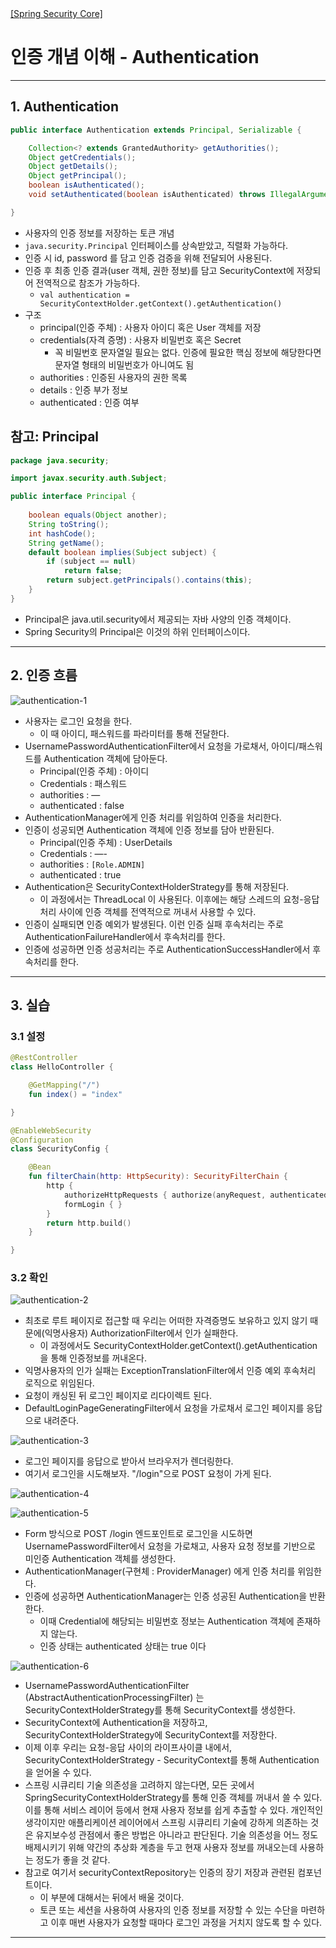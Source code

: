 <nav>
    <a href="/#authentication-architecture" target="_blank">[Spring Security Core]</a>
</nav>

# 인증 개념 이해 - Authentication

---

## 1. Authentication
```java
public interface Authentication extends Principal, Serializable {

	Collection<? extends GrantedAuthority> getAuthorities();
	Object getCredentials();
	Object getDetails();
	Object getPrincipal();
	boolean isAuthenticated();
	void setAuthenticated(boolean isAuthenticated) throws IllegalArgumentException;

}
```
- 사용자의 인증 정보를 저장하는 토큰 개념
- `java.security.Principal` 인터페이스를 상속받았고, 직렬화 가능하다.
- 인증 시 id, password 를 담고 인증 검증을 위해 전달되어 사용된다.
- 인증 후 최종 인증 결과(user 객체, 권한 정보)를 담고 SecurityContext에 저장되어 전역적으로 참조가 가능하다.
  - `val authentication = SecurityContextHolder.getContext().getAuthentication()`
- 구조
  - principal(인증 주체) : 사용자 아이디 혹은 User 객체를 저장
  - credentials(자격 증명) : 사용자 비밀번호 혹은 Secret
    - 꼭 비밀번호 문자열일 필요는 없다. 인증에 필요한 핵심 정보에 해당한다면 문자열 형태의 비밀번호가 아니여도 됨
  - authorities :  인증된 사용자의 권한 목록
  - details : 인증 부가 정보
  - authenticated :  인증 여부

## 참고: Principal
```java
package java.security;

import javax.security.auth.Subject;

public interface Principal {
    
    boolean equals(Object another);
    String toString();
    int hashCode();
    String getName();
    default boolean implies(Subject subject) {
        if (subject == null)
            return false;
        return subject.getPrincipals().contains(this);
    }
}
```
- Principal은 java.util.security에서 제공되는 자바 사양의 인증 객체이다.
- Spring Security의 Principal은 이것의 하위 인터페이스이다.

---

## 2. 인증 흐름
![authentication-1](./imgs/authentication-1.png)
- 사용자는 로그인 요청을 한다.
  - 이 때 아이디, 패스워드를 파라미터를 통해 전달한다.
- UsernamePasswordAuthenticationFilter에서 요청을 가로채서, 아이디/패스워드를 Authentication 객체에 담아둔다.
  - Principal(인증 주체) : 아이디
  - Credentials : 패스워드
  - authorities : —
  - authenticated : false
- AuthenticationManager에게 인증 처리를 위임하여 인증을 처리한다.
- 인증이 성공되면 Authentication 객체에 인증 정보를 담아 반환된다.
  - Principal(인증 주체) : UserDetails
  - Credentials : —-
  - authorities : `[Role.ADMIN]`
  - authenticated : true
- Authentication은 SecurityContextHolderStrategy를 통해 저장된다.
  - 이 과정에서는 ThreadLocal 이 사용된다. 이후에는 해당 스레드의 요청-응답 처리 사이에 인증 객체를 전역적으로 꺼내서 사용할 수 있다.
- 인증이 실패되면 인증 예외가 발생된다. 이런 인증 실패 후속처리는 주로 AuthenticationFailureHandler에서 후속처리를 한다.
- 인증에 성공하면 인증 성공처리는 주로 AuthenticationSuccessHandler에서 후속처리를 한다.

---

## 3. 실습
### 3.1 설정
```kotlin
@RestController
class HelloController {

    @GetMapping("/")
    fun index() = "index"

}
```
```kotlin
@EnableWebSecurity
@Configuration
class SecurityConfig {

    @Bean
    fun filterChain(http: HttpSecurity): SecurityFilterChain {
        http {
            authorizeHttpRequests { authorize(anyRequest, authenticated) }
            formLogin { }
        }
        return http.build()
    }

}
```

### 3.2 확인
![authentication-2](./imgs/authentication-2.png)

- 최초로 루트 페이지로 접근할 때 우리는 어떠한 자격증명도 보유하고 있지 않기 때문에(익명사용자) AuthorizationFilter에서 인가 실패한다.
  - 이 과정에서도 SecurityContextHolder.getContext().getAuthentication 을 통해 인증정보를 꺼내온다.
- 익명사용자의 인가 실패는 ExceptionTranslationFilter에서 인증 예외 후속처리 로직으로 위임된다.
- 요청이 캐싱된 뒤 로그인 페이지로 리다이렉트 된다.
- DefaultLoginPageGeneratingFilter에서 요청을 가로채서 로그인 페이지를 응답으로 내려준다.

![authentication-3](./imgs/authentication-3.png)

- 로그인 페이지를 응답으로 받아서 브라우저가 렌더링한다.
- 여기서 로그인을 시도해보자. "/login"으로 POST 요청이 가게 된다.

![authentication-4](./imgs/authentication-4.png)

![authentication-5](./imgs/authentication-5.png)

- Form 방식으로 POST /login 엔드포인트로 로그인을 시도하면 UsernamePasswordFilter에서 요청을 가로채고,
사용자 요청 정보를 기반으로 미인증 Authentication 객체를 생성한다.
- AuthenticationManager(구현체 : ProviderManager) 에게 인증 처리를 위임한다.
- 인증에 성공하면 AuthenticationManager는 인증 성공된 Authentication을 반환한다.
  - 이때 Credential에 해당되는 비밀번호 정보는 Authentication 객체에 존재하지 않는다.
  - 인증 상태는 authenticated 상태는 true 이다

![authentication-6](./imgs/authentication-6.png)

- UsernamePasswordAuthenticationFilter (AbstractAuthenticationProcessingFilter) 는 SecurityContextHolderStrategy를 통해
SecurityContext를 생성한다.
- SecurityContext에 Authentication을 저장하고, SecurityContextHolderStrategy에 SecurityContext를 저장한다.
- 이제 이후 우리는 요청-응답 사이의 라이프사이클 내에서, SecurityContextHolderStrategy - SecurityContext를 통해 Authentication을
얻어올 수 있다.
- 스프링 시큐리티 기술 의존성을 고려하지 않는다면, 모든 곳에서 SpringSecurityContextHolderStrategy를 통해 인증 객체를 꺼내서 쓸 수 있다. 
이를 통해 서비스 레이어 등에서 현재 사용자 정보를 쉽게 추출할 수 있다. 개인적인 생각이지만 애플리케이션 레이어에서 스프링 시큐리티 기술에 강하게 의존하는 것은
유지보수성 관점에서 좋은 방법은 아니라고 판단된다. 기술 의존성을 어느 정도 배제시키기 위해 약간의 추상화 계층을 두고 현재 사용자 정보를 꺼내오는데 사용하는 정도가 좋을 것 같다.
- 참고로 여기서 securityContextRepository는 인증의 장기 저장과 관련된 컴포넌트이다.
  - 이 부분에 대해서는 뒤에서 배울 것이다.
  - 토큰 또는 세션을 사용하여 사용자의 인증 정보를 저장할 수 있는 수단을 마련하고 이후 매번 사용자가 요청할 때마다 로그인 과정을 거치지 않도록 할 수 있다.

---
